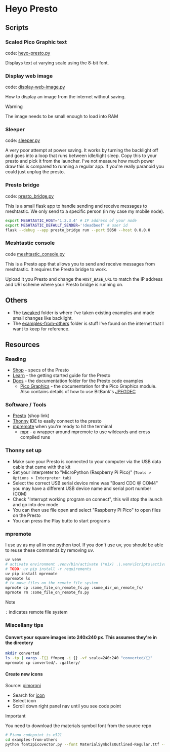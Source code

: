 # Heyo Presto

## Scripts

### Scaled Pico Graphic text

code: [heyo-presto.py](./heyo-presto.py)

Displays text at varying scale using the 8-bit font.

### Display web image

code: [display-web-image.py](./display-web-image.py)

How to display an image from the internet without saving.

> [!WARNING]
> The image needs to be small enough to load into RAM

### Sleeper

code: [sleeper.py](./sleeper.py)

A very poor attempt at power saving. It works by turning the backlight off and goes into a loop that runs between idle/light sleep. Copy this to your presto and pick it from the launcher. I've not measure how much power draw this is compared to running a regular app. If you're really paranoid you could just unplug the presto.

### Presto bridge

code: [presto_bridge.py](./presto_bridge.py)

This is a small flask app to handle sending and receive messages to meshtastic.
We only send to a specific person (in my case my mobile node).

```sh
export MESHTASTIC_HOST='1.2.3.4' # IP address of your node
export MESHTASTIC_DEFAULT_SENDER='!deadbeef' # user id
flask --debug --app presto_bridge run --port 5050 --host 0.0.0.0                                                
```

### Meshtastic console

code [meshtastic_console.py](./meshtastic_console.py)

This is a Presto app that allows you to send and receive messages from 
meshtastic. It requires the Presto bridge to work.

Upload it you Presto and change the `HOST_BASE_URL` to match the IP address 
and URI scheme where your Presto bridge is running on.

## Others

- The [tweaked](./tweaked/) folder is where I've taken existing examples and made small changes like backlight.
- The [examples-from-others](./examples-from-others/) folder is stuff I've found on the internet that I want to keep for reference.

## Resources

### Reading

- [Shop](https://shop.pimoroni.com/products/presto?variant=54894104019323) - specs of the Presto
- [Learn](https://learn.pimoroni.com/article/getting-started-with-presto#writing-your-own-code) - the getting started guide for the Presto
- [Docs](https://github.com/pimoroni/presto/tree/main/docs) - the documentation folder for the Presto code examples
  - [Pico Graphics](https://github.com/pimoroni/pimoroni-pico/blob/main/micropython/modules/picographics/README.md) - the documentation for the Pico Graphics module. Also contains details of how to use BitBank's [JPEGDEC](https://github.com/bitbank2/JPEGDEC)

### Software / Tools

- [Presto](https://shop.pimoroni.com/products/presto?variant=54894104019323) (shop link)
- [Thonny](https://thonny.org/) IDE to easily connect to the presto
- [mpremote](https://docs.micropython.org/en/latest/reference/mpremote.html) when you're ready to hit the terminal
  - [mpr](https://github.com/bulletmark/mpr) - a wrapper around mpremote to use wildcards and cross compiled runs
  
### Thonny set up

- Make sure your Presto is connected to your computer via the USB data cable that came with the kit
- Set your interpreter to "MicroPython (Raspberry Pi Pico)" (`Tools > Options > Interpreter tab`)
- Select the correct USB serial device mine was "Board CDC @ COM4" you may have a different USB device name and serial port number (COM)
- Check "Interrupt working program on connect", this will stop the launch and go into dev mode
- You can then use file open and select "Raspberry Pi Pico" to open files on the Presto
- You can press the Play butto to start programs

### mpremote

I use [uv](https://docs.astral.sh/uv/) as my all in one python tool. If you don't use uv, you should be able to reuse these commands by removing uv.

```sh
uv venv
# activate environment .venv/bin/activate (*nix) .\.venv\Scripts\activate
# TODO: uv pip install -r requirements
uv pip install mpremote
mpremote ls
# to move files on the remote file system
mprmote cp :some_file_on_remote_fs.py :some_dir_on_remote_fs/
mprmote rm :some_file_on_remote_fs.py
```

> [!Note]
> `:` indicates remote file system

### Miscellany tips

#### Convert your square images into 240x240 px. This assumes they're in the directory

```sh
mkdir converted
ls -tp | xargs -I{} ffmpeg -i {} -vf scale=240:240 "converted/{}"
mpremote cp converted/. :gallery/
```

#### Create new icons

Source: [pimoroni](https://learn.pimoroni.com/article/getting-started-with-presto#adding-your-own-examples-to-the-launcher)

- Search for [icon](https://fonts.google.com/icons?selected=Material+Symbols+Outlined:piano:FILL@0;wght@400;GRAD@0;opsz@24&icon.query=piano&icon.size=24&icon.color=%23e3e3e3)
- Select icon
- Scroll down right panel nav until you see code point

> [!Important]
> You need to download the materials symbol font from the source repo

```sh
# Piano codepoint is e521
cd examples-from-others
python font2picovector.py --font MaterialSymbolsOutlined-Regular.ttf --size 40x40 e521
```
